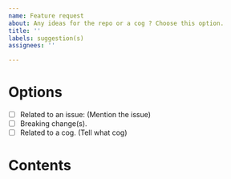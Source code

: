 ```yaml
---
name: Feature request
about: Any ideas for the repo or a cog ? Choose this option.
title: ''
labels: suggestion(s)
assignees: ''

---
```


# Options

<!--- Put `X` between the brackets where necessary. -->

- [ ] Related to an issue: (Mention the issue)
- [ ] Breaking change(s).
- [ ] Related to a cog. (Tell what cog)

# Contents

<!--- Describe here the feature you want to submit, try to be as clear as possible. -->
